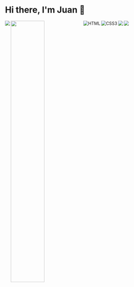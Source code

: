 # Hi there, I'm Juan  👋

<img align="left" src="https://github-readme-stats.vercel.app/api?username=itodev-source&show_icons=true&theme=dark" />
<img align="left" width="47%" src="https://github-readme-stats.vercel.app/api/top-langs/?username=itodev-source&layout=compact" />

<img align="left" alt="HTML" src="https://img.shields.io/badge/html5-%23E34F26.svg?style=for-the-badge&logo=html5&logoColor=white"/>
<img align="left" alt="CSS3" src="https://img.shields.io/badge/css3-%231572B6.svg?style=for-the-badge&logo=css3&logoColor=white"/>
<img align="left" src="https://img.shields.io/badge/javascript-%23323330.svg?style=for-the-badge&logo=javascript&logoColor=%23F7DF1E"/>
<img align="left" src="https://img.shields.io/badge/react-%2320232a.svg?style=for-the-badge&logo=react&logoColor=%2361DAFB"/>
